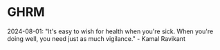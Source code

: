# GHRM

2024-08-01: "It's easy to wish for health when you're sick.  When you're doing well, you need just as much vigilance." - Kamal Ravikant